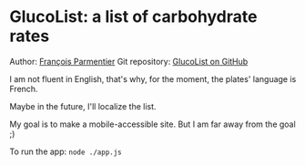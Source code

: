 # GlucoList: a list of carbohydrate rates

Author: [François Parmentier](https://github.com/parmentf)
Git repository: [GlucoList on GitHub](https://github.com/parmentf/GlucoList)

I am not fluent in English, that's why, for the moment, the plates' language is French.

Maybe in the future, I'll localize the list.

My goal is to make a mobile-accessible site. But I am far away from the goal ;)

To run the app: `node ./app.js`
